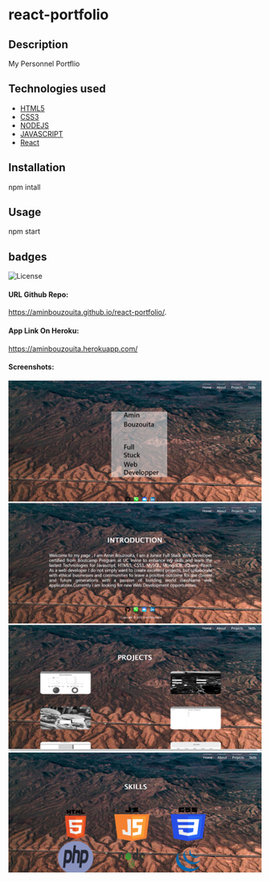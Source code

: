 # react-portfolio
## Description
My Personnel Portflio
## Technologies used
* [HTML5](#HTML5)
* [CSS3](#CSS3)
* [NODEJS](#NODEJS)
* [JAVASCRIPT](#JAVASCRIPT)
* [React](#React)
## Installation
npm intall
## Usage
npm start
## badges
![License](https://img.shields.io/badge/javascript-76.1-blue) 
#### URL Github Repo:
https://aminbouzouita.github.io/react-portfolio/.
#### App Link On Heroku:
https://aminbouzouita.herokuapp.com/
#### Screenshots:
![screenshot](./Screenshots/1.png)
![screenshot](./Screenshots/2.png)
![screenshot](./Screenshots/3.png)
![screenshot](./Screenshots/4.png)
